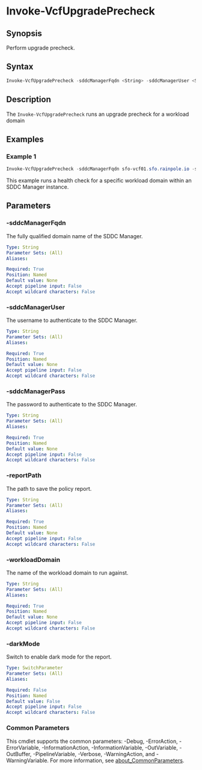 # Invoke-VcfUpgradePrecheck

## Synopsis

Perform upgrade precheck.

## Syntax

```powershell
Invoke-VcfUpgradePrecheck -sddcManagerFqdn <String> -sddcManagerUser <String> -sddcManagerPass <String> -reportPath <String> -workloadDomain <String> [-darkMode] [<CommonParameters>]
```

## Description

The `Invoke-VcfUpgradePrecheck` runs an upgrade precheck for a workload domain

## Examples

### Example 1

```powershell
Invoke-VcfUpgradePrecheck -sddcManagerFqdn sfo-vcf01.sfo.rainpole.io -sddcManagerUser admin@local -sddcManagerPass VMw@re1!VMw@re1! -reportPath F:\Reporting -workloadDomain sfo-w01
```

This example runs a health check for a specific workload domain within an SDDC Manager instance.

## Parameters

### -sddcManagerFqdn

The fully qualified domain name of the SDDC Manager.

```yaml
Type: String
Parameter Sets: (All)
Aliases:

Required: True
Position: Named
Default value: None
Accept pipeline input: False
Accept wildcard characters: False
```

### -sddcManagerUser

The username to authenticate to the SDDC Manager.

```yaml
Type: String
Parameter Sets: (All)
Aliases:

Required: True
Position: Named
Default value: None
Accept pipeline input: False
Accept wildcard characters: False
```

### -sddcManagerPass

The password to authenticate to the SDDC Manager.

```yaml
Type: String
Parameter Sets: (All)
Aliases:

Required: True
Position: Named
Default value: None
Accept pipeline input: False
Accept wildcard characters: False
```

### -reportPath

The path to save the policy report.

```yaml
Type: String
Parameter Sets: (All)
Aliases:

Required: True
Position: Named
Default value: None
Accept pipeline input: False
Accept wildcard characters: False
```

### -workloadDomain

The name of the workload domain to run against.

```yaml
Type: String
Parameter Sets: (All)
Aliases:

Required: True
Position: Named
Default value: None
Accept pipeline input: False
Accept wildcard characters: False
```

### -darkMode

Switch to enable dark mode for the report.

```yaml
Type: SwitchParameter
Parameter Sets: (All)
Aliases:

Required: False
Position: Named
Default value: False
Accept pipeline input: False
Accept wildcard characters: False
```

### Common Parameters

This cmdlet supports the common parameters: -Debug, -ErrorAction, -ErrorVariable, -InformationAction, -InformationVariable, -OutVariable, -OutBuffer, -PipelineVariable, -Verbose, -WarningAction, and -WarningVariable. For more information, see [about_CommonParameters](http://go.microsoft.com/fwlink/?LinkID=113216).
